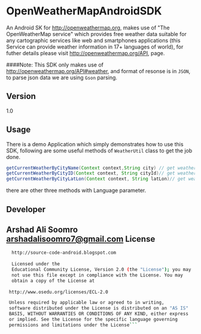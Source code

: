 OpenWeatherMapAndroidSDK
========================

An Android SK for http://openweathermap.org, makes use of "The OpenWeatherMap service" which provides 
free weather data suitable for any cartographic services like web and smartphones applications (this Service can provide weather information in 17+ languages of world), for futher details please visit http://openweathermap.org/API, page.

####Note:
This SDK only makes use of http://openweathermap.org/API#weather, and format of resonse is in ```JSON```, to parse json data we are using ```Gson``` parsing.

Version
----

1.0


Usage
--------------
There is a demo Application which simply demonstrates how to use this SDK, following are some useful methods of 
```WeatherUtil``` class to get the job done.

```java
getCurrentWeatherByCityName(Context context,String city) // get weather info by city name
getCurrentWeatherByCityID(Context context, String cityId)// get weather info by city ID
getCurrentWeatherByCityLatLon(Context context, String latLon)// get weather info by city Geo Position comma seprated values of lat,lon.
```
there are other three methods with Language parameter.

Developer
----
Arshad Ali Soomro arshadalisoomro7@gmail.com
License
----


```sh Copyright 2014-15 Arshad Ali Soomro,
  http://source-code-android.blogspot.com 
  
  Licensed under the
  Educational Community License, Version 2.0 (the "License"); you may
  not use this file except in compliance with the License. You may
  obtain a copy of the License at
 
 http://www.osedu.org/licenses/ECL-2.0

 Unless required by applicable law or agreed to in writing,
 software distributed under the License is distributed on an "AS IS"
 BASIS, WITHOUT WARRANTIES OR CONDITIONS OF ANY KIND, either express
 or implied. See the License for the specific language governing
 permissions and limitations under the License```
